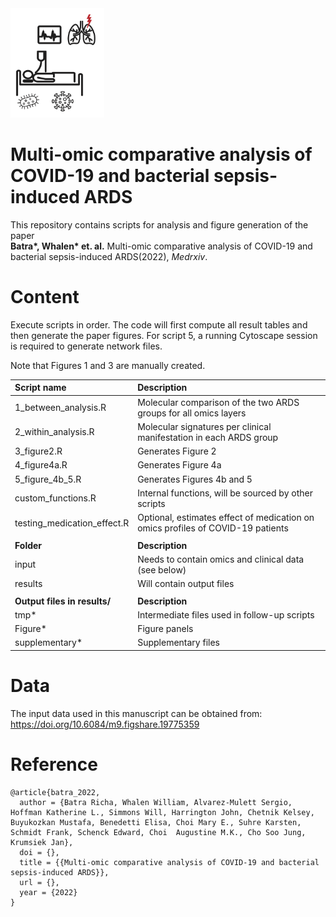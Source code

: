 <img src="lung.png" width="150" height="175"/>

# Multi-omic comparative analysis of COVID-19 and bacterial sepsis-induced ARDS

This repository contains scripts for analysis and figure generation of the paper<br/> **Batra\*, Whalen\* et. al.** Multi-omic comparative analysis of COVID-19 and bacterial sepsis-induced ARDS(2022), *Medrxiv*.

# Content

Execute scripts in order. The code will first compute all result tables and then generate the paper figures. For script 5, a running Cytoscape session is required to generate network files.


Note that Figures 1 and 3 are manually created.

| **Script name**                  | **Description**                                                        |
| :--- | :--- |
| 1_between_analysis.R         | Molecular comparison of the two ARDS groups for all omics layers   |
| 2_within_analysis.R          | Molecular signatures per clinical manifestation in each ARDS group |
| 3_figure2.R                  | Generates Figure 2                                                 |
| 4_figure4a.R                 | Generates Figure 4a                                                |
| 5_figure_4b_5.R              | Generates Figures 4b and 5                                  |
| custom_functions.R           | Internal functions, will be sourced by other scripts               |
| testing_medication_effect.R           | Optional, estimates effect of medication on omics profiles of COVID-19 patients              |
|||
| **Folder**                   | **Description**                                                    |
| input                        | Needs to contain omics and clinical data (see below)               |
| results                      | Will contain output files                                          |
|||                              |                                                                    |
| **Output files in results/** | **Description**                                                    |
| tmp\*                        | Intermediate files used in follow-up scripts                       |
| Figure\*                     | Figure panels                                                      |
| supplementary\*              | Supplementary files                                                |


# Data

The input data used in this manuscript can be obtained from: https://doi.org/10.6084/m9.figshare.19775359



# Reference

    @article{batra_2022,
      author = {Batra Richa, Whalen William, Alvarez-Mulett Sergio, Hoffman Katherine L., Simmons Will, Harrington John, Chetnik Kelsey, Buyukozkan Mustafa, Benedetti Elisa, Choi Mary E., Suhre Karsten, Schmidt Frank, Schenck Edward, Choi  Augustine M.K., Cho Soo Jung, Krumsiek Jan},
      doi = {},
      title = {{Multi-omic comparative analysis of COVID-19 and bacterial sepsis-induced ARDS}},
      url = {},
      year = {2022}
    }
